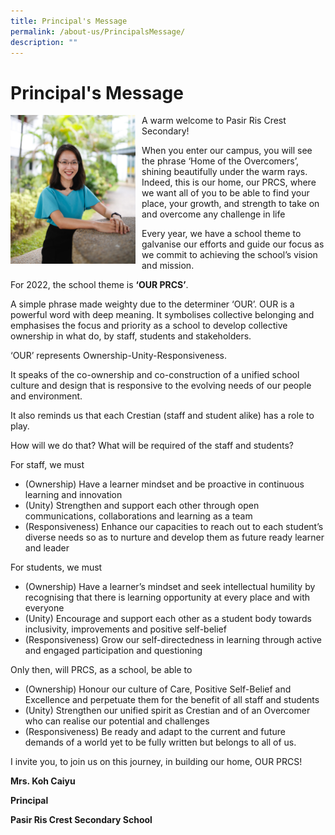 ```yaml
---
title: Principal's Message
permalink: /about-us/PrincipalsMessage/
description: ""
---
```

<h1>Principal's Message</h1>
<div>
<div style="float: left">
<img src="/images/Principal_PRCS.jpeg" alt="Principal_PRCS.jpeg" style="width:200px; margin-right:10px;">
</div><div>

<p>A warm welcome to Pasir Ris Crest Secondary!</p>
<p>When you enter our campus, you will see the phrase &lsquo;Home of the Overcomers&rsquo;, shining beautifully under the warm rays. Indeed, this is our home, our PRCS, where we want all of you to be able to find your place, your growth, and strength to take on and overcome any challenge in life</p>
<p>Every year, we have a school theme to galvanise our efforts and guide our focus as we commit to achieving the school&rsquo;s vision and mission.</p>
<p>For 2022, the school theme is&nbsp;<strong>&lsquo;OUR PRCS&rsquo;</strong>.</p>
<p>A simple phrase made weighty due to the determiner &lsquo;OUR&rsquo;. OUR is a powerful word with deep meaning. It symbolises collective belonging and emphasises the focus and priority as a school to develop collective ownership in what do, by staff, students and stakeholders.&nbsp;</p>
<p>&lsquo;OUR&rsquo; represents Ownership-Unity-Responsiveness.</p>
<p>It speaks of the co-ownership and co-construction of a unified school culture and design that is responsive to the evolving needs of our people and environment.</p>
<p>It also reminds us that each Crestian (staff and student alike) has a role to play.</p>
<p>How will we do that? What will be required of the staff and students?</p>
<p>For staff, we must</p>
<ul>
<li>(Ownership) Have a learner mindset and be proactive in continuous learning and innovation</li>
<li>(Unity) Strengthen and support each other through open communications, collaborations and learning as a team</li>
<li>(Responsiveness) Enhance our capacities to reach out to each student&rsquo;s diverse needs so as to nurture and develop them as future ready learner and leader</li>
</ul>
<p>For students, we must</p>
<ul>
<li>(Ownership) Have a learner&rsquo;s mindset and seek intellectual humility by recognising that there is learning opportunity at every place and with everyone</li>
<li>(Unity) Encourage and support each other as a student body towards inclusivity, improvements and positive self-belief</li>
<li>(Responsiveness) Grow our self-directedness in learning through active and engaged participation and questioning</li>
</ul>
<p>Only then, will PRCS, as a school, be able to</p>
<ul>
<li>(Ownership) Honour our culture of Care, Positive Self-Belief and Excellence and perpetuate them for the benefit of all staff and students</li>
<li>(Unity) Strengthen our unified spirit as Crestian and of an Overcomer who can realise our potential and challenges</li>
<li>(Responsiveness) Be ready and adapt to the current and future demands of a world yet to be fully written but belongs to all of us.</li>
</ul>
<p>I invite you, to join us on this journey, in building our home, OUR PRCS!</p>
<p><strong>Mrs. Koh Caiyu</strong></p>
<p><strong>Principal</strong></p>
<p><strong>Pasir Ris Crest Secondary School</strong></p>